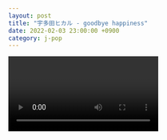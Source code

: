 ```yaml
---
layout: post
title: "宇多田ヒカル - goodbye happiness"
date: 2022-02-03 23:00:00 +0900
category: j-pop
---
```


<div class="video-container">
    <video id="player" class="video-js vjs-default-skin vjs-big-play-centered" data-json="/public/json/j-pop/宇多田ヒカル - goodbye happiness.json"></video>
</div>

```
```